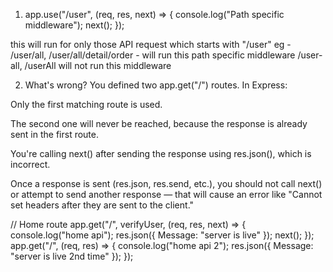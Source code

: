 1. app.use("/user", (req, res, next) => {
  console.log("Path specific middleware");
  next();
});

this will run for only those API request which starts with "/user"
eg - /user/all, /user/all/detail/order - will run this path specific middleware
/user-all, /userAll will not run this middleware

2. What's wrong?
You defined two app.get("/") routes. In Express:

Only the first matching route is used.

The second one will never be reached, because the response is already sent in the first route.

You're calling next() after sending the response using res.json(), which is incorrect.

Once a response is sent (res.json, res.send, etc.), you should not call next() or attempt to send another response — that will cause an error like "Cannot set headers after they are sent to the client."


// Home route
app.get("/", verifyUser,  (req, res, next) => {
  console.log("home api");
  res.json({ Message: "server is live" });
  next();
});
app.get("/", (req, res) => {
  console.log("home api 2");
  res.json({ Message: "server is live 2nd time" });
});
